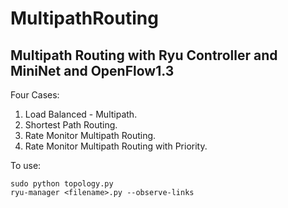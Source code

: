 # MultipathRouting

## Multipath Routing with Ryu Controller and MiniNet and OpenFlow1.3

Four Cases:
1. Load Balanced - Multipath.
2. Shortest Path Routing.
3. Rate Monitor Multipath Routing.
4. Rate Monitor Multipath Routing with Priority.

To use:

```
sudo python topology.py
ryu-manager <filename>.py --observe-links
```
